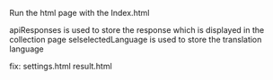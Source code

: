 Run the html page with the Index.html

apiResponses is used to store the response which is displayed in the collection page
selselectedLanguage is used to store the translation language

fix:
settings.html
result.html